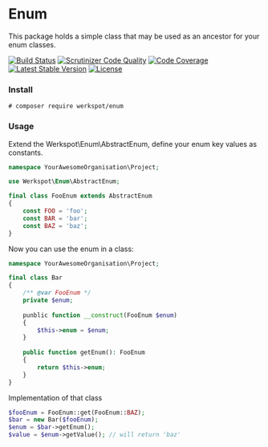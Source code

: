 # Enum
This package holds a simple class that may be used as an ancestor for your enum classes.

[![Build Status](https://travis-ci.org/Werkspot/Enum.svg?branch=master)](https://travis-ci.org/Werkspot/Enum)
[![Scrutinizer Code Quality](https://scrutinizer-ci.com/g/Werkspot/Enum/badges/quality-score.png?b=master)](https://scrutinizer-ci.com/g/Werkspot/Enum/?branch=master)
[![Code Coverage](https://scrutinizer-ci.com/g/Werkspot/Enum/badges/coverage.png?b=master)](https://scrutinizer-ci.com/g/Werkspot/Enum/?branch=master)
[![Latest Stable Version](https://poser.pugx.org/werkspot/enum/v/stable)](https://packagist.org/packages/werkspot/enum)
[![License](https://poser.pugx.org/werkspot/enum/license)](https://packagist.org/packages/werkspot/enum)


### Install

`# composer require werkspot/enum`

### Usage

Extend the Werkspot\Enum\AbstractEnum, define your enum key values as constants.

```php
namespace YourAwesomeOrganisation\Project;

use Werkspot\Enum\AbstractEnum;

final class FooEnum extends AbstractEnum
{
    const FOO = 'foo';
    const BAR = 'bar';
    const BAZ = 'baz';   
}
```

Now you can use the enum in a class:

```php
namespace YourAwesomeOrganisation\Project;

final class Bar
{
    /** @var FooEnum */
    private $enum;
    
    punblic function __construct(FooEnum $enum)
    {
        $this->enum = $enum;
    }
    
    public function getEnum(): FooEnum
    {
        return $this->enum;    
    }
}
```
Implementation of that class

```php
$fooEnum = FooEnum::get(FooEnum::BAZ);
$bar = new Bar($fooEnum);
$enum = $bar->getEnum();
$value = $enum->getValue(); // will return 'baz'
```
